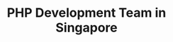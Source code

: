 ---
title: PHP Development Team in Singapore
permalink: /landings/locations/singapore/developer/php
technology: PHP
location: Singapore
---